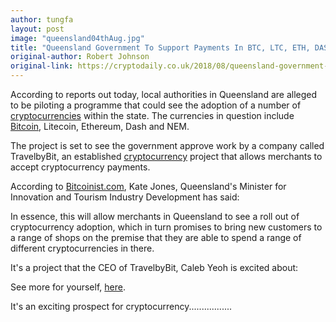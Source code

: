 ```yaml
---
author: tungfa
layout: post
image: "queensland04thAug.jpg"
title: "Queensland Government To Support Payments In BTC, LTC, ETH, DASH And XEM"
original-author: Robert Johnson
original-link: https://cryptodaily.co.uk/2018/08/queensland-government-to-support-payments-in-btc-ltc-eth-dash-and-xem/
---
```




According to reports out today, local authorities in Queensland are alleged to be piloting a programme that could see the adoption of a number of [cryptocurrencies](https://cryptodaily.co.uk/2018/07/market-update-eos-xlm-and-ada-take-a-big-plunge/) within the state. The currencies in question include [Bitcoin](https://cryptodaily.co.uk/2018/07/mining-takes-a-turd-for-the-worse-you-can-now-mine-crypto-with-your-poop/), Litecoin, Ethereum, Dash and NEM.

The project is set to see the government approve work by a company called TravelbyBit, an established [cryptocurrency](https://cryptodaily.co.uk/2018/07/google-sends-warning-to-cryptocurrency-mining-apps/) project that allows merchants to accept cryptocurrency payments.

According to [Bitcoinist.com](http://bitcoinist.com/), Kate Jones, Queensland's Minister for Innovation and Tourism Industry Development has said:

In essence, this will allow merchants in Queensland to see a roll out of cryptocurrency adoption, which in turn promises to bring new customers to a range of shops on the premise that they are able to spend a range of different cryptocurrencies in there.

It's a project that the CEO of TravelbyBit, Caleb Yeoh is excited about:

See more for yourself, [here](https://bitcoinist.com/queensland-to-become-a-hotspot-for-crypto-spenders/).

It's an exciting prospect for cryptocurrency.................
